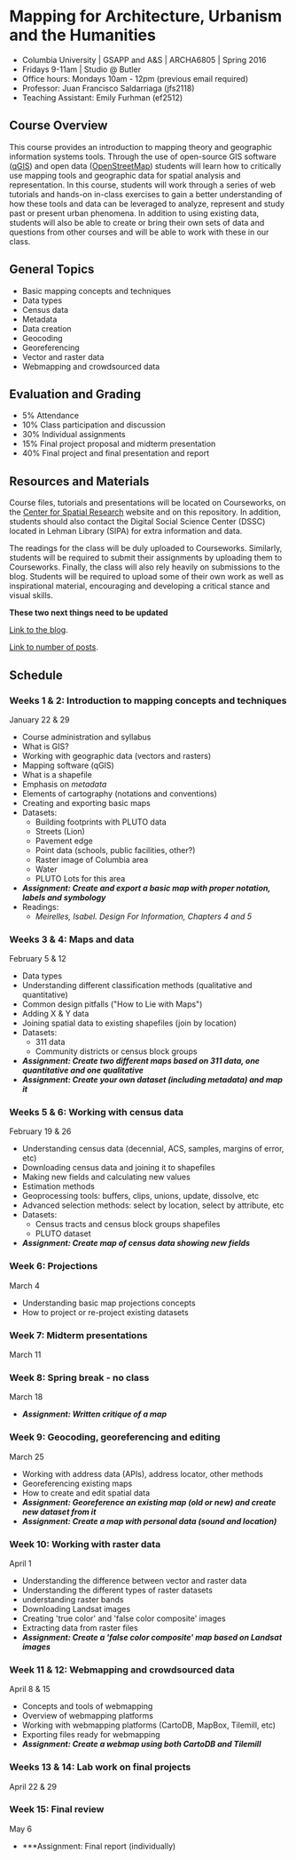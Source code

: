 # Mapping for Architecture, Urbanism and the Humanities
* Columbia University | GSAPP and A&S | ARCHA6805 | Spring 2016
* Fridays 9-11am | Studio @ Butler
* Office hours: Mondays 10am - 12pm (previous email required)
* Professor: Juan Francisco Saldarriaga (jfs2118)
* Teaching Assistant: Emily Furhman (ef2512)

## Course Overview
This course provides an introduction to mapping theory and geographic information systems tools. Through the use of open-source GIS software ([qGIS](http://www.qgis.org/en/site/)) and open data ([OpenStreetMap](https://www.openstreetmap.org/)) students will learn how to critically use mapping tools and geographic data for spatial analysis and representation. In this course, students will work through a series of web tutorials and hands-on in-class exercises to gain a better understanding of how these tools and data can be leveraged to analyze, represent and study past or present urban phenomena. In addition to using existing data, students will also be able to create or bring their own sets of data and questions from other courses and will be able to work with these in our class.

## General Topics
* Basic mapping concepts and techniques
* Data types
* Census data
* Metadata
* Data creation
* Geocoding
* Georeferencing
* Vector and raster data
* Webmapping and crowdsourced data

## Evaluation and Grading
* 5% Attendance
* 10% Class participation and discussion
* 30% Individual assignments
* 15% Final project proposal and midterm presentation
* 40% Final project and final presentation and report

## Resources and Materials
Course files, tutorials and presentations will be located on Courseworks, on the [Center for Spatial Research](http://c4sr.columbia.edu/) website and on this repository. In addition, students should also contact the Digital Social Science Center (DSSC) located in Lehman Library (SIPA) for extra information and data.

The readings for the class will be duly uploaded to Courseworks. Similarly, students will be required to submit their assignments by uploading them to Courseworks. Finally, the class will also rely heavily on submissions
to the blog. Students will be required to upload some of their own work as well as inspirational material, encouraging and developing a critical stance and visual skills.

**These two next things need to be updated**

[Link to the blog](http://gsappadvgis2015fall.tumblr.com/).

[Link to number of posts](https://docs.google.com/spreadsheets/d/11O2WTCk-XuzbKksEJHnpIR-pAACmjbIqgfVusWHabV0/edit?usp=sharing).

## Schedule
### Weeks 1 & 2: Introduction to mapping concepts and techniques
January 22 & 29
* Course administration and syllabus
* What is GIS?
* Working with geographic data (vectors and rasters)
* Mapping software (qGIS)
* What is a shapefile
* Emphasis on *metadata*
* Elements of cartography (notations and conventions)
* Creating and exporting basic maps
* Datasets:
	* Building footprints with PLUTO data
	* Streets (Lion)
	* Pavement edge
	* Point data (schools, public facilities, other?)
	* Raster image of Columbia area
	* Water
	* PLUTO Lots for this area
* ***Assignment: Create and export a basic map with proper notation, labels and symbology***
* Readings:
	* *Meirelles, Isabel. Design For Information, Chapters 4 and 5*

### Weeks 3 & 4: Maps and data
February 5 & 12
* Data types
* Understanding different classification methods (qualitative and quantitative)
* Common design pitfalls ("How to Lie with Maps")
* Adding X & Y data
* Joining spatial data to existing shapefiles (join by location)
* Datasets:
	* 311 data
	* Community districts or census block groups
* ***Assignment: Create two different maps based on 311 data, one quantitative and one qualitative***
* ***Assignment: Create your own dataset (including metadata) and map it***

### Weeks 5 & 6: Working with census data
February 19 & 26
* Understanding census data (decennial, ACS, samples, margins of error, etc)
* Downloading census data and joining it to shapefiles
* Making new fields and calculating new values
* Estimation methods
* Geoprocessing tools: buffers, clips, unions, update, dissolve, etc
* Advanced selection methods: select by location, select by attribute, etc
* Datasets:
	* Census tracts and census block groups shapefiles
	* PLUTO dataset
* ***Assignment: Create map of census data showing new fields***

### Week 6: Projections
March 4
* Understanding basic map projections concepts
* How to project or re-project existing datasets

### Week 7: Midterm presentations
March 11

### Week 8: Spring break - no class
March 18
* ***Assignment: Written critique of a map***

### Week 9: Geocoding, georeferencing and editing
March 25
* Working with address data (APIs), address locator, other methods
* Georeferencing existing maps
* How to create and edit spatial data
* ***Assignment: Georeference an existing map (old or new) and create new dataset from it***
* ***Assignment: Create a map with personal data (sound and location)***

### Week 10: Working with raster data
April 1
* Understanding the difference between vector and raster data
* Understanding the different types of raster datasets
* understanding raster bands
* Downloading Landsat images
* Creating 'true color' and 'false color composite' images
* Extracting data from raster files
* ***Assignment: Create a 'false color composite' map based on Landsat images***

### Week 11 & 12: Webmapping and crowdsourced data
April 8 & 15
* Concepts and tools of webmapping
* Overview of webmapping platforms
* Working with webmapping platforms (CartoDB, MapBox, Tilemill, etc)
* Exporting files ready for webmapping
* ***Assignment: Create a webmap using both CartoDB and Tilemill***

### Weeks 13 & 14: Lab work on final projects
April 22 & 29

### Week 15: Final review
May 6
* ***Assignment: Final report (individually)
